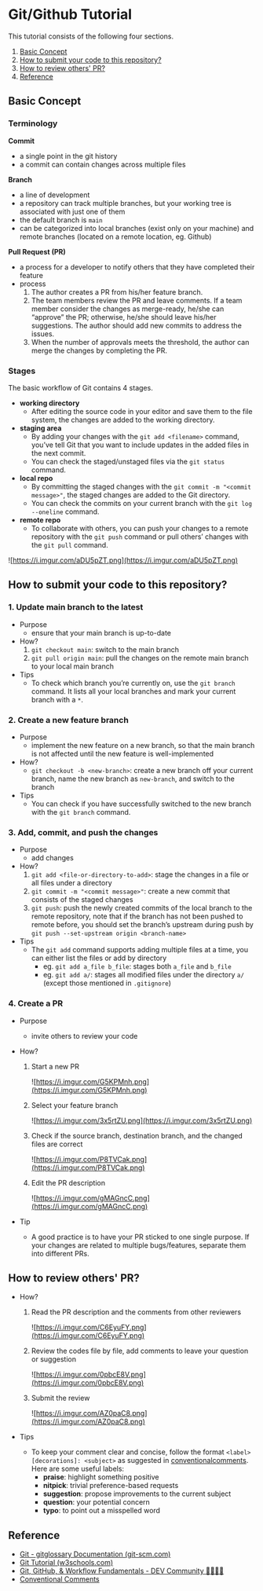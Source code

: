 # Git/Github Tutorial

This tutorial consists of the following four sections.
1. [Basic Concept](#basic-concept)
2. [How to submit your code to this repository?](#how-to-submit-your-code-to-this-repository)
3. [How to review others' PR?](#how-to-review-others-pr)
4. [Reference](#reference)

## Basic Concept

### Terminology

**Commit**

- a single point in the git history
- a commit can contain changes across multiple files

**Branch**

- a line of development
- a repository can track multiple branches, but your working tree is associated with just one of them
- the default branch is `main`
- can be categorized into local branches (exist only on your machine) and remote branches (located on a remote location, eg. Github)

**Pull Request (PR)**

- a process for a developer to notify others that they have completed their feature
- process
    1. The author creates a PR from his/her feature branch.
    2. The team members review the PR and leave comments. If a team member consider the changes as merge-ready, he/she can “approve” the PR; otherwise, he/she should leave his/her suggestions. The author should add new commits to address the issues.
    3. When the number of approvals meets the threshold, the author can merge the changes by completing the PR.

### Stages

The basic workflow of Git contains 4 stages.

- **working directory**
    - After editing the source code in your editor and save them to the file system, the changes are added to the working directory.
- **staging area**
    - By adding your changes with the `git add <filename>` command, you’ve tell Git that you want to include updates in the added files in the next commit.
    - You can check the staged/unstaged files via the `git status` command.
- **local repo**
    - By committing the staged changes with the `git commit -m "<commit message>"`, the staged changes are added to the Git directory.
    - You can check the commits on your current branch with the `git log --oneline` command.
- **remote repo**
    - To collaborate with others, you can push your changes to a remote repository with the `git push` command or pull others’ changes with the `git pull` command.

![https://i.imgur.com/aDU5pZT.png](https://i.imgur.com/aDU5pZT.png)

## How to submit your code to this repository?

### 1. Update main branch to the latest

- Purpose
    - ensure that your main branch is up-to-date
- How?
    1. `git checkout main`: switch to the main branch
    2. `git pull origin main`: pull the changes on the remote main branch to your local main branch
- Tips
    - To check which branch you’re currently on, use the `git branch` command. It lists all your local branches and mark your current branch with a `*`.

### 2. Create a new feature branch

- Purpose
    - implement the new feature on a new branch, so that the main branch is not affected until the new feature is well-implemented
- How?
    - `git checkout -b <new-branch>`: create a new branch off your current branch, name the new branch as `new-branch`, and switch to the branch
- Tips
    - You can check if you have successfully switched to the new branch with the `git branch` command.

### 3. Add, commit, and push the changes

- Purpose
    - add changes
- How?
    1. `git add <file-or-directory-to-add>`: stage the changes in a file or all files under a directory
    2. `git commit -m "<commit message>"`: create a new commit that consists of the staged changes
    3. `git push`: push the newly created commits of the local branch to the remote repository, note that if the branch has not been pushed to remote before, you should set the branch’s upstream during push by `git push --set-upstream origin <branch-name>`
- Tips
    - The `git add` command supports adding multiple files at a time, you can either list the files or add by directory
        - eg. `git add a_file b_file`: stages both `a_file` and `b_file`
        - eg. `git add a/`: stages all modified files under the directory `a/` (except those mentioned in `.gitignore`)

### 4. Create a PR

- Purpose
    - invite others to review your code
- How?
    1. Start a new PR
        
        ![https://i.imgur.com/G5KPMnh.png](https://i.imgur.com/G5KPMnh.png)
        
    2. Select your feature branch
        
        ![https://i.imgur.com/3x5rtZU.png](https://i.imgur.com/3x5rtZU.png)
        
    3. Check if the source branch, destination branch, and the changed files are correct
        
        ![https://i.imgur.com/P8TVCak.png](https://i.imgur.com/P8TVCak.png)
        
    4. Edit the PR description
        
        ![https://i.imgur.com/gMAGncC.png](https://i.imgur.com/gMAGncC.png)
        
- Tip
    - A good practice is to have your PR sticked to one single purpose. If your changes are related to multiple bugs/features, separate them into different PRs.

## How to review others' PR?

- How?
    1. Read the PR description and the comments from other reviewers
        
        ![https://i.imgur.com/C6EyuFY.png](https://i.imgur.com/C6EyuFY.png)
        
    2. Review the codes file by file, add comments to leave your question or suggestion
        
        ![https://i.imgur.com/0pbcE8V.png](https://i.imgur.com/0pbcE8V.png)
        
    3. Submit the review
        
        ![https://i.imgur.com/AZ0paC8.png](https://i.imgur.com/AZ0paC8.png)
        
- Tips
    - To keep your comment clear and concise, follow the format `<label> [decorations]: <subject>` as suggested in [conventionalcomments](https://conventionalcomments.org/). Here are some useful labels:
        - **praise**: highlight something positive
        - **nitpick**: trivial preference-based requests
        - **suggestion**: propose improvements to the current subject
        - **question**: your potential concern
        - **typo**: to point out a misspelled word

## Reference

- [Git - gitglossary Documentation (git-scm.com)](https://git-scm.com/docs/gitglossary)
- [Git Tutorial (w3schools.com)](https://www.w3schools.com/git/default.asp?remote=github)
- [Git, GitHub, & Workflow Fundamentals - DEV Community 👩‍💻👨‍💻](https://dev.to/mollynem/git-github--workflow-fundamentals-5496)
- [Conventional Comments](https://conventionalcomments.org/)